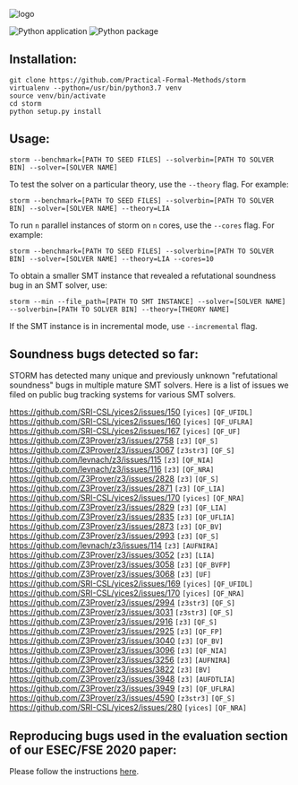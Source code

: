 ![logo](https://user-images.githubusercontent.com/4897599/72667625-29075e00-3a1e-11ea-8179-776e9c4c938d.png)

![Python application](https://github.com/Practical-Formal-Methods/storm/workflows/Python%20application/badge.svg)
![Python package](https://github.com/Practical-Formal-Methods/storm/workflows/Python%20package/badge.svg)

## Installation:

```
git clone https://github.com/Practical-Formal-Methods/storm
virtualenv --python=/usr/bin/python3.7 venv
source venv/bin/activate
cd storm
python setup.py install
```

## Usage:

```
storm --benchmark=[PATH TO SEED FILES] --solverbin=[PATH TO SOLVER BIN] --solver=[SOLVER NAME]
```

To test the solver on a particular theory, use the `--theory` flag. For example:

```
storm --benchmark=[PATH TO SEED FILES] --solverbin=[PATH TO SOLVER BIN] --solver=[SOLVER NAME] --theory=LIA
```

To run `n` parallel instances of storm on `n` cores, use the `--cores` flag. For example:

```
storm --benchmark=[PATH TO SEED FILES] --solverbin=[PATH TO SOLVER BIN] --solver=[SOLVER NAME] --theory=LIA --cores=10
```

To obtain a smaller SMT instance that revealed a refutational soundness bug in an SMT solver, use:

```
storm --min --file_path=[PATH TO SMT INSTANCE] --solver=[SOLVER NAME] --solverbin=[PATH TO SOLVER BIN] --theory=[THEORY NAME] 
```

If the SMT instance is in incremental mode, use `--incremental` flag.

## Soundness bugs detected so far:

STORM has detected many unique and previously unknown "refutational soundness" bugs in
multiple mature SMT solvers. Here is a list of issues we filed on public bug tracking systems
for various SMT solvers.

https://github.com/SRI-CSL/yices2/issues/150 `[yices]` `[QF_UFIDL]` <br>
https://github.com/SRI-CSL/yices2/issues/160 `[yices]` `[QF_UFLRA]` <br>
https://github.com/SRI-CSL/yices2/issues/167 `[yices]` `[QF_UF]` <br>
https://github.com/Z3Prover/z3/issues/2758 `[z3]` `[QF_S]` <br>
https://github.com/Z3Prover/z3/issues/3067 `[z3str3]` `[QF_S]` <br>
https://github.com/levnach/z3/issues/115 `[z3]` `[QF_NIA]` <br>
https://github.com/levnach/z3/issues/116 `[z3]` `[QF_NRA]` <br>
https://github.com/Z3Prover/z3/issues/2828 `[z3]` `[QF_S]` <br>
https://github.com/Z3Prover/z3/issues/2871 `[z3]` `[QF_LIA]` <br>
https://github.com/SRI-CSL/yices2/issues/170 `[yices]` `[QF_NRA]` <br>
https://github.com/Z3Prover/z3/issues/2829 `[z3]` `[QF_LIA]` <br>
https://github.com/Z3Prover/z3/issues/2835 `[z3]` `[QF_UFLIA]` <br>
https://github.com/Z3Prover/z3/issues/2873 `[z3]` `[QF_BV]` <br>
https://github.com/Z3Prover/z3/issues/2993 `[z3]` `[QF_S]` <br>
https://github.com/levnach/z3/issues/114 `[z3]` `[AUFNIRA]` <br>
https://github.com/Z3Prover/z3/issues/3052 `[z3]` `[LIA]` <br>
https://github.com/Z3Prover/z3/issues/3058 `[z3]` `[QF_BVFP]` <br>
https://github.com/Z3Prover/z3/issues/3068 `[z3]` `[UF]` <br>
https://github.com/SRI-CSL/yices2/issues/169 `[yices]` `[QF_UFIDL]` <br>
https://github.com/SRI-CSL/yices2/issues/170 `[yices]` `[QF_NRA]` <br>
https://github.com/Z3Prover/z3/issues/2994 `[z3str3]` `[QF_S]` <br>
https://github.com/Z3Prover/z3/issues/3031 `[z3str3]` `[QF_S]` <br>
https://github.com/Z3Prover/z3/issues/2916 `[z3]` `[QF_S]` <br>
https://github.com/Z3Prover/z3/issues/2925 `[z3]` `[QF_FP]` <br>
https://github.com/Z3Prover/z3/issues/3040 `[z3]` `[QF_BV]` <br>
https://github.com/Z3Prover/z3/issues/3096 `[z3]` `[QF_NIA]` <br>
https://github.com/Z3Prover/z3/issues/3256 `[z3]` `[AUFNIRA]` <br>
https://github.com/Z3Prover/z3/issues/3822 `[z3]` `[BV]` <br>
https://github.com/Z3Prover/z3/issues/3948 `[z3]` `[AUFDTLIA]` <br>
https://github.com/Z3Prover/z3/issues/3949 `[z3]` `[QF_UFLRA]` <br>
https://github.com/Z3Prover/z3/issues/4590 `[z3str3]` `[QF_S]` <br>
https://github.com/SRI-CSL/yices2/issues/280 `[yices]` `[QF_NRA]`

## Reproducing bugs used in the evaluation section of our ESEC/FSE 2020 paper:

Please follow the instructions
[here](https://github.com/Practical-Formal-Methods/storm/tree/master/storm/fse_repl).